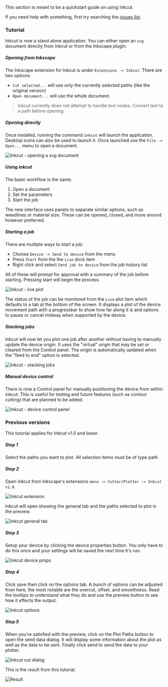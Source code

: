 
This section is meant to be a quickstart guide on using Inkcut. 

If you need help with something, first try searching the 
[issues list](https://github.com/codelv/inkcut/issues).


### Tutorial

Inkcut is now a stand alone application. You can either open an `svg` document
directly from Inkcut or from the Inkscape plugin.

##### Opening from Inkscape

The Inkscape extension for Inkcut is under `Extensions -> Inkcut`. 
There are two options:

- `Cut selected...` will use only the currently selected paths (like the original version) 
- `Open document...` will use the whole document.

> Inkcut currently does not attempt to handle text nodes. Convert text to a path before
opening.

##### Opening directly

Once installed, running the command `inkcut` will launch the application. Desktop
icons can also be used to launch it. Once launched use the `File -> Open...` menu
to open a document.

![Inkcut - opening a svg document ](https://user-images.githubusercontent.com/380158/34272025-b9cd6b22-e65c-11e7-99fd-7bb01f110432.gif)



##### Using inkcut

The basic workflow is the same. 

1. Open a document
2. Set the parameters
3. Start the job  

The new interface uses panels to separate similar options, such as weedlines or 
material size. These can be opened, closed, and move around however preferred.

##### Starting a job

There are multiple ways to start a job:
 
 - Choose `Device -> Send to device` from the menu
 - Press `Start` from the the `Live` dock item
 - Right click and select `Send job to device` from the job history list
 
All of these will prompt for approval with a summary of the job before
starting. Pressing start will begin the process.

![Inkcut - live plot](https://user-images.githubusercontent.com/380158/34273634-29e60a08-e663-11e7-9977-5125eae738f7.gif)

The status of the job can be monitored from the `Live` plot item which defaults
to a tab at the bottom of the screen. It displays a plot of the device movement path
with a progressbar to show how far along it is and options to pause or cancel midway
when supported by the device.

##### Stacking jobs

Inkcut will now let you plot one job after another without having to manually update the device origin. It uses the
"virtual" origin that may be set or cleared from the Control panel. The origin is automatically updated when the
"feed to end" option is selected.

![Inkcut - stacking jobs](https://user-images.githubusercontent.com/380158/34274274-d529df46-e665-11e7-8a6f-48d9a56209da.gif)


##### Manual device control

There is now a Control panel for manually positioning the device from within inkcut. This is useful for testing and
future features (such as contour cutting) that are planned to be added.

![Inkcut - device control panel](https://user-images.githubusercontent.com/380158/34273636-2c829c40-e663-11e7-8ff8-3d3e882b38c5.gif)

### Previous versions

This tutorial applies for Inkcut v1.0 and lower. 

##### Step 1

Select the paths you want to plot. All selection items must be of type path.

##### Step 2

Open Inkcut from Inkscape's extensions `menu -> Cutter/Plotter -> Inkcut v1.0`. 

![Inkcut extension](https://user-images.githubusercontent.com/380158/34217242-0da7bb88-e579-11e7-9f0a-3ba619be0648.jpeg)

Inkcut will open showing the general tab and the paths selected to plot in the preview.

![Inkcut general tab](https://user-images.githubusercontent.com/380158/34217513-b0a7a424-e579-11e7-955f-71860a7f6736.jpeg)

##### Step 3

Setup your device by clicking the device properties button. You only have to do this once and your settings will be saved the next time it's run.

![Inkcut device props](https://user-images.githubusercontent.com/380158/34217249-10882144-e579-11e7-88b8-aaf98b897eb5.jpeg)

##### Step 4

Click save then click on the options tab. A bunch of options can be adjusted from here, the most notable are the overcut, offset, and smoothness. Read the tooltips to understand what they do and use the preview button to see how it effects the output.

![Inkcut options](https://user-images.githubusercontent.com/380158/34217254-11dd1a54-e579-11e7-9553-9071ce982d7d.jpeg)

##### Step 5

When you're satisfied with the preview, click on the Plot Paths button to open the send data dialog. It will display some information about the plot as well as the data to be sent. Finally click send to send the data to your plotter.

![Inkcut cut dialog](https://user-images.githubusercontent.com/380158/34217257-139216f6-e579-11e7-8d79-eb3d422800d5.jpeg)

This is the result from this tutorial.

![Result](https://user-images.githubusercontent.com/380158/34217260-167718e4-e579-11e7-9cee-b158c3cf20eb.jpeg)


